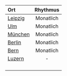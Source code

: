 | Ort                                                                           | Rhythmus      | 
| :---------------------------------------------------------------------------  | :------------:| 
| [Leipzig](https://www.meetup.com/Leipziger-Bitcoin-Stammtisch/)               | Monatlich     | 
| [Ulm](https://www.meetup.com/Bitcoin-Ulm/)                                    | Monatlich     |
| [München](https://www.meetup.com/Bitcoin-Munich/)                             | Monatlich     |    
| [Berlin](https://www.meetup.com/Bitcoin-Lab-Berlin/)                          | Monatlich     |     
| [Bern](https://www.meetup.com/de-DE/bitcoin-bern/events/)                     | Monatlich     | 
| [Luzern](https://www.meetup.com/de-DE/Bitcoin-Meetup-Luzern/)                 |     -         |   
|                 |        |  
|                 |        |  
|                 |        |      
|                 |        |   
